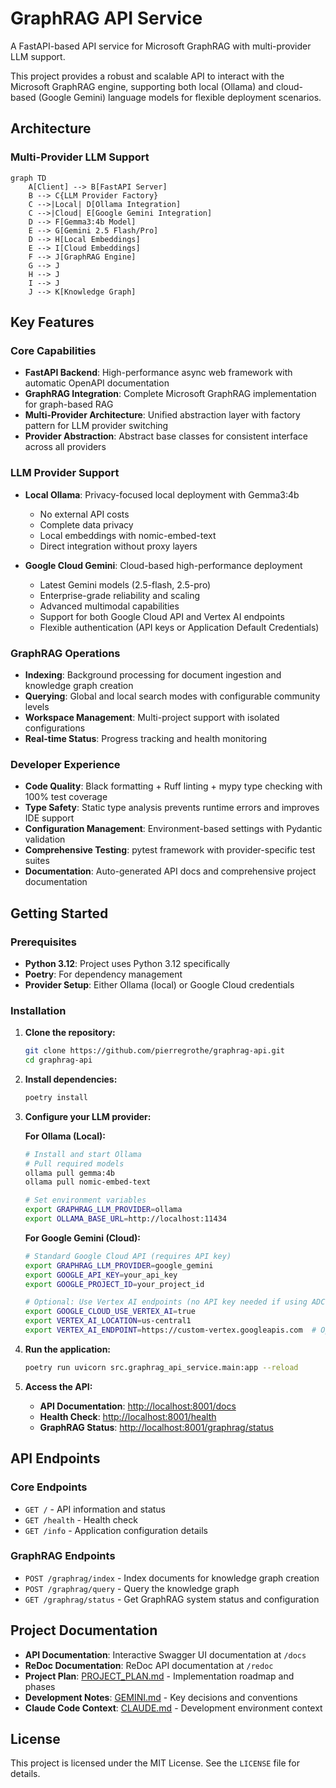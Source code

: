 # GraphRAG API Service

A FastAPI-based API service for Microsoft GraphRAG with multi-provider LLM support.

This project provides a robust and scalable API to interact with the Microsoft GraphRAG engine, supporting both local (Ollama) and cloud-based (Google Gemini) language models for flexible deployment scenarios.

## Architecture

### Multi-Provider LLM Support

```mermaid
graph TD
    A[Client] --> B[FastAPI Server]
    B --> C{LLM Provider Factory}
    C -->|Local| D[Ollama Integration]
    C -->|Cloud| E[Google Gemini Integration]
    D --> F[Gemma3:4b Model]
    E --> G[Gemini 2.5 Flash/Pro]
    D --> H[Local Embeddings]
    E --> I[Cloud Embeddings]
    F --> J[GraphRAG Engine]
    G --> J
    H --> J
    I --> J
    J --> K[Knowledge Graph]
```

## Key Features

### Core Capabilities

* **FastAPI Backend**: High-performance async web framework with automatic OpenAPI documentation
* **GraphRAG Integration**: Complete Microsoft GraphRAG implementation for graph-based RAG
* **Multi-Provider Architecture**: Unified abstraction layer with factory pattern for LLM provider switching
* **Provider Abstraction**: Abstract base classes for consistent interface across all providers

### LLM Provider Support

* **Local Ollama**: Privacy-focused local deployment with Gemma3:4b
  * No external API costs
  * Complete data privacy
  * Local embeddings with nomic-embed-text
  * Direct integration without proxy layers

* **Google Cloud Gemini**: Cloud-based high-performance deployment
  * Latest Gemini models (2.5-flash, 2.5-pro)
  * Enterprise-grade reliability and scaling  
  * Advanced multimodal capabilities
  * Support for both Google Cloud API and Vertex AI endpoints
  * Flexible authentication (API keys or Application Default Credentials)

### GraphRAG Operations

* **Indexing**: Background processing for document ingestion and knowledge graph creation
* **Querying**: Global and local search modes with configurable community levels
* **Workspace Management**: Multi-project support with isolated configurations
* **Real-time Status**: Progress tracking and health monitoring

### Developer Experience  

* **Code Quality**: Black formatting + Ruff linting + mypy type checking with 100% test coverage
* **Type Safety**: Static type analysis prevents runtime errors and improves IDE support
* **Configuration Management**: Environment-based settings with Pydantic validation
* **Comprehensive Testing**: pytest framework with provider-specific test suites
* **Documentation**: Auto-generated API docs and comprehensive project documentation

## Getting Started

### Prerequisites

* **Python 3.12**: Project uses Python 3.12 specifically
* **Poetry**: For dependency management
* **Provider Setup**: Either Ollama (local) or Google Cloud credentials

### Installation

1. **Clone the repository:**

    ```bash
    git clone https://github.com/pierregrothe/graphrag-api.git
    cd graphrag-api
    ```

2. **Install dependencies:**

    ```bash
    poetry install
    ```

3. **Configure your LLM provider:**

   **For Ollama (Local):**

   ```bash
   # Install and start Ollama
   # Pull required models
   ollama pull gemma:4b
   ollama pull nomic-embed-text
   
   # Set environment variables
   export GRAPHRAG_LLM_PROVIDER=ollama
   export OLLAMA_BASE_URL=http://localhost:11434
   ```

   **For Google Gemini (Cloud):**

   ```bash
   # Standard Google Cloud API (requires API key)
   export GRAPHRAG_LLM_PROVIDER=google_gemini
   export GOOGLE_API_KEY=your_api_key
   export GOOGLE_PROJECT_ID=your_project_id
   
   # Optional: Use Vertex AI endpoints (no API key needed if using ADC)
   export GOOGLE_CLOUD_USE_VERTEX_AI=true
   export VERTEX_AI_LOCATION=us-central1
   export VERTEX_AI_ENDPOINT=https://custom-vertex.googleapis.com  # Optional custom endpoint
   ```

4. **Run the application:**

    ```bash
    poetry run uvicorn src.graphrag_api_service.main:app --reload
    ```

5. **Access the API:**

    * **API Documentation**: <http://localhost:8001/docs>
    * **Health Check**: <http://localhost:8001/health>
    * **GraphRAG Status**: <http://localhost:8001/graphrag/status>

## API Endpoints

### Core Endpoints

* `GET /` - API information and status
* `GET /health` - Health check
* `GET /info` - Application configuration details

### GraphRAG Endpoints

* `POST /graphrag/index` - Index documents for knowledge graph creation
* `POST /graphrag/query` - Query the knowledge graph
* `GET /graphrag/status` - Get GraphRAG system status and configuration

## Project Documentation

* **API Documentation**: Interactive Swagger UI documentation at `/docs`
* **ReDoc Documentation**: ReDoc API documentation at `/redoc`
* **Project Plan**: [PROJECT_PLAN.md](PROJECT_PLAN.md) - Implementation roadmap and phases
* **Development Notes**: [GEMINI.md](GEMINI.md) - Key decisions and conventions  
* **Claude Code Context**: [CLAUDE.md](CLAUDE.md) - Development environment context

## License

This project is licensed under the MIT License. See the `LICENSE` file for details.

